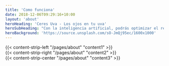 ```yaml
---
title: 'Como funciona'
date: 2018-12-06T09:29:16+10:00
layout: 'about'
heroHeading: 'Ceres Uva - Los ojos en tu uva'
heroSubHeading: "Con la inteligencia artificial, podrás optimizar el rendimiento de tu producción de vino de manera más eficiente y precisa que nunca antes."
heroBackground: 'https://source.unsplash.com/sO-JmQj95ec/1600x1000'
---
```


<div>
{{< content-strip-left "/pages/about" "content1" >}}
</div>
<div>
{{< content-strip-right "/pages/about" "content2" >}}
</div>
<div>
{{< content-strip-center "/pages/about" "content3" >}}
</div>
